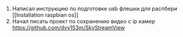 1. Написал инструкцию по подготовке usb флешки для распбери [[Installation raspbian os]]
2. Начал писать проект по сохранению видео с ip камер
https://github.com/dvv153m/SkyStreamView
